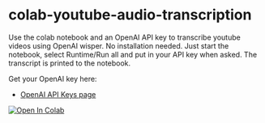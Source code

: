 # colab-youtube-audio-transcription

Use the colab notebook and an OpenAI API key to transcribe youtube videos using OpenAI wisper.
No installation needed.
Just start the notebook, select Runtime/Run all and put in your API key when asked. The transcript is printed to the notebook.

Get your OpenAI key here:
- [OpenAI API Keys page](https://platform.openai.com/api-keys)

<a target="_blank" href="https://colab.research.google.com/github/seidlr/colab-youtube-audio-transcription/blob/main/TranscribeVideo.ipynb">
  <img src="https://colab.research.google.com/assets/colab-badge.svg" alt="Open In Colab"/>
</a>
